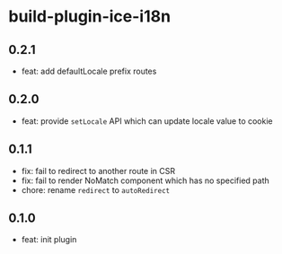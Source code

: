 # build-plugin-ice-i18n

## 0.2.1

- feat: add defaultLocale prefix routes

## 0.2.0

- feat: provide `setLocale` API which can update locale value to cookie

## 0.1.1

- fix: fail to redirect to another route in CSR
- fix: fail to render NoMatch component which has no specified path
- chore: rename `redirect` to `autoRedirect`

## 0.1.0

- feat: init plugin
